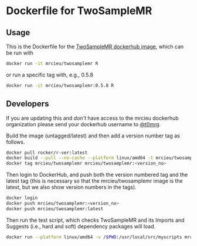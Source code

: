 # Dockerfile for TwoSampleMR

## Usage

This is the Dockerfile for the [TwoSampleMR dockerhub image](https://hub.docker.com/r/mrcieu/twosamplemr), which can be run with

```bash
docker run -it mrcieu/twosamplemr R
```

or run a specific tag with, e.g., 0.5.8

```bash
docker run -it mrcieu/twosamplemr:0.5.8 R
```

## Developers

If you are updating this and *don't* have access to the mrcieu dockerhub organization please send your dockerhub username to [@t0mrg](https://github.com/t0mrg).

Build the image (untagged/latest) and then add a version number tag as follows.

```bash
docker pull rocker/r-ver:latest
docker build --pull --no-cache --platform linux/amd64 -t mrcieu/twosamplemr .
docker tag mrcieu/twosamplemr mrcieu/twosamplemr:<version_no>
```

Then login to DockerHub, and push both the version numbered tag and the latest tag (this is necessary so that the mrcieu/twosamplemr image is the latest, but we also show version numbers in the tags).

```bash
docker login
docker push mrcieu/twosamplemr:<version_no>
docker push mrcieu/twosamplemr:latest
```

Then run the test script, which checks TwoSampleMR and its Imports and Suggests (i.e., hard and soft) dependency packages will load.

```bash
docker run --platform linux/amd64 -v /$PWD:/usr/local/src/myscripts mrcieu/twosamplemr:latest /bin/bash -c "R --vanilla < test.R"
```
